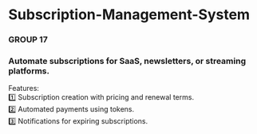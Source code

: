 # Subscription-Management-System

<h3>GROUP 17</h3>
<h3>Automate subscriptions for SaaS, newsletters, or streaming platforms.</h3>

<p>
Features:
  <br/>
1️⃣ Subscription creation with pricing and renewal terms.
    <br/>
2️⃣ Automated payments using tokens.
    <br/>
3️⃣ Notifications for expiring subscriptions.
